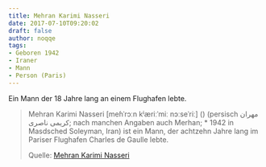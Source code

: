 ```yaml
---
title: Mehran Karimi Nasseri
date: 2017-07-10T09:20:02
draft: false
author: noqqe
tags:
- Geboren 1942
- Iraner
- Mann
- Person (Paris)
---
```


Ein Mann der 18 Jahre lang an einem Flughafen lebte.

> Mehran Karimi Nasseri [meɦˈrɔːn kʲæriːˈmiː nɔːseˈriː] () (persisch مهران کریمی
> ناصری; nach manchen Angaben auch Merhan; * 1942 in Masdsched Soleyman, Iran)
> ist ein Mann, der achtzehn Jahre lang im Pariser Flughafen Charles de Gaulle
> lebte.
>
> Quelle: [Mehran Karimi Nasseri](https://de.wikipedia.org/wiki/Mehran_Karimi_Nasseri)
